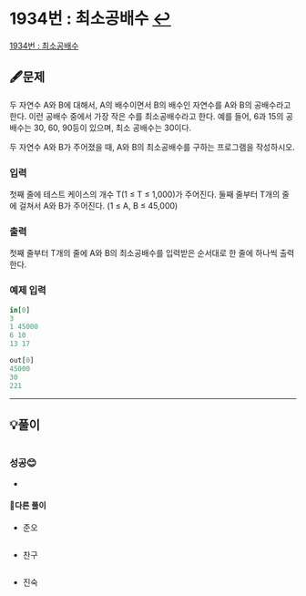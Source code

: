 # 1934번 : 최소공배수 [↩](../../acmicpc)

[1934번 : 최소공배수](https://www.acmicpc.net/problem/1934)

## 🖋️문제

두 자연수 A와 B에 대해서, A의 배수이면서 B의 배수인 자연수를 A와 B의 공배수라고 한다. 이런 공배수 중에서 가장 작은 수를 최소공배수라고 한다. 예를 들어, 6과 15의 공배수는 30, 60, 90등이 있으며, 최소 공배수는 30이다.

두 자연수 A와 B가 주어졌을 때, A와 B의 최소공배수를 구하는 프로그램을 작성하시오.

### 입력

첫째 줄에 테스트 케이스의 개수 T(1 ≤ T ≤ 1,000)가 주어진다. 둘째 줄부터 T개의 줄에 걸쳐서 A와 B가 주어진다. (1 ≤ A, B ≤ 45,000)

### 출력

첫째 줄부터 T개의 줄에 A와 B의 최소공배수를 입력받은 순서대로 한 줄에 하나씩 출력한다.

### 예제 입력

```python
in[0]
3
1 45000
6 10
13 17

out[0]
45000
30
221
```

---

## 💡풀이

```python

```

###  성공😊

* 

#### 🤝다른 풀이

* 준오


```python

```

* 찬구

```java

```

* 진숙

```java

```

